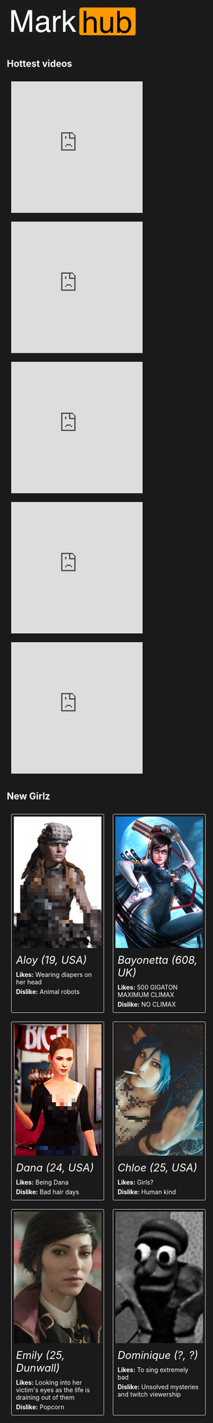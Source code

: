 <style>
    h1 { display :none !important }
    div.container-lg.markdown-body {
        padding: 0 !important;
        margin: 0 !important;
    }
    html, body {
        background: #1a1a1a !important
    }

    .markhub__content,
    .markhub__header {
        padding: 10px;
    }

    .sub-title {
        color: white;
    }

    .markhub__vids {
        display: flex;
        flex-wrap: wrap;
    }

    .markhub__clip {
        margin: 10px;
    }

    .markhub__girlz {
        display: flex;
        flex-wrap: wrap;
        color: white;
    }

    .markhub__girl {
        border: 1px solid #dedede;
        padding: 5px;
        border-radius: 3px;
        margin: 10px;
        max-width: 200px;
    }

    .markhub__girl-name {
        font-size: 24px;
        padding: 5px 0;
        margin: 5px;
        font-style: italic;
    }
    .markhub__girl-info {
        margin: 5px;
    }
</style>
<div class="markhub">
    <div class="markhub__header">
        <img src="markhub.png" />
    </div>
    <div class="markhub__content">
        <h2 class="sub-title">Hottest videos</h2>
        <div class="markhub__vids">
            <iframe
                class="markhub__clip"
                src="https://clips.twitch.tv/embed?clip=PleasantAthleticJackalSMOrc&autoplay=false"
                height="300"
                width="300"
                preload="none"
                frameborder="false"
                scrolling="false"
                allowfullscreen="true">
            </iframe>
            <iframe
                class="markhub__clip"
                src="https://clips.twitch.tv/embed?clip=SmallStylishDurianPMSTwin&autoplay=false"
                height="300"
                width="300"
                preload="none"
                frameborder="false"
                scrolling="false"
                allowfullscreen="true">
            </iframe>
            <iframe
                class="markhub__clip"
                src="https://clips.twitch.tv/embed?clip=CuteHungryBanana4Head&autoplay=false"
                height="300"
                width="300"
                preload="none"
                frameborder="false"
                scrolling="false"
                allowfullscreen="true">
            </iframe>
            <iframe
                class="markhub__clip"
                src="https://clips.twitch.tv/embed?clip=StormyGrotesqueStarNerfRedBlaster&autoplay=false"
                height="300"
                width="300"
                preload="none"
                frameborder="false"
                scrolling="false"
                allowfullscreen="true">
            </iframe>
            <iframe
                class="markhub__clip"
                src="https://clips.twitch.tv/embed?clip=SwissLitigiousBaconDatBoi&autoplay=false"
                height="300"
                width="300"
                preload="none"
                frameborder="false"
                scrolling="false"
                allowfullscreen="true">
            </iframe> 
        </div>
        <h2 class="sub-title">New Girlz</h2>
        <div class="markhub__girlz">
            <!--------------[Aloy]--------------->
            <div class="markhub__girl">
                <img src="aloy.png" />
                <div class="markhub__girl-name">Aloy (19, USA)</div>
                <div class="markhub__girl-info">
                    <strong>Likes:</strong>
                    <span>Wearing diapers on her head</span>
                </div>
                <div class="markhub__girl-info">
                    <strong>Dislike:</strong>
                    <span>Animal robots</span>
                </div>
            </div>
            <!--------------[Bayonetta]--------------->
            <div class="markhub__girl">
                <img src="bayonetta.png" />
                <div class="markhub__girl-name">Bayonetta (608, UK)</div>
                <div class="markhub__girl-info">
                    <strong>Likes:</strong>
                    <span>500 GIGATON MAXIMUM CLIMAX</span>
                </div>
                <div class="markhub__girl-info">
                    <strong>Dislike:</strong>
                    <span>NO CLIMAX</span>
                </div>
            </div>
            <!--------------[Dana]--------------->
            <div class="markhub__girl">
                <img src="dana.png" />
                <div class="markhub__girl-name">Dana (24, USA)</div>
                <div class="markhub__girl-info">
                    <strong>Likes:</strong>
                    <span>Being Dana</span>
                </div>
                <div class="markhub__girl-info">
                    <strong>Dislike:</strong>
                    <span>Bad hair days</span>
                </div>
            </div>
            <!--------------[Chloe]--------------->
            <div class="markhub__girl">
                <img src="chloe.png" />
                <div class="markhub__girl-name">Chloe (25, USA)</div>
                <div class="markhub__girl-info">
                    <strong>Likes:</strong>
                    <span>Girls?</span>
                </div>
                <div class="markhub__girl-info">
                    <strong>Dislike:</strong>
                    <span>Human kind</span>
                </div>
            </div>
            <!--------------[Emily]--------------->
            <div class="markhub__girl">
                <img src="emily.png" />
                <div class="markhub__girl-name">Emily (25, Dunwall)</div>
                <div class="markhub__girl-info">
                    <strong>Likes: </strong>
                    <span>Looking into her victim's eyes as the life is draining out of them</span>
                </div>
                <div class="markhub__girl-info">
                    <strong>Dislike:</strong>
                    <span>Popcorn</span>
                </div>
            </div>
            <!--------------[Dominique]--------------->
            <div class="markhub__girl">
                <img src="dominique.png" />
                <div class="markhub__girl-name">Dominique (?, ?)</div>
                <div class="markhub__girl-info">
                    <strong>Likes:</strong>
                    <span>To sing extremely bad</span>
                </div>
                <div class="markhub__girl-info">
                    <strong>Dislike:</strong>
                    <span>Unsolved mysteries and twitch viewership</span>
                </div>
            </div>
        </div>
    </div>
</div>
<script>

</script>
